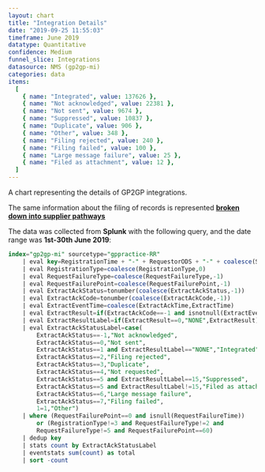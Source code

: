 ```yaml
---
layout: chart
title: "Integration Details"
date: "2019-09-25 11:55:03"
timeframe: June 2019
datatype: Quantitative
confidence: Medium
funnel_slice: Integrations
datasource: NMS (gp2gp-mi)
categories: data
items:
  [
    { name: "Integrated", value: 137626 },
    { name: "Not acknowledged", value: 22381 },
    { name: "Not sent", value: 9674 },
    { name: "Suppressed", value: 10837 },
    { name: "Duplicate", value: 906 },
    { name: "Other", value: 348 },
    { name: "Filing rejected", value: 240 },
    { name: "Filing failed", value: 100 },
    { name: "Large message failure", value: 25 },
    { name: "Filed as attachment", value: 12 },
  ]
---
```


A chart representing the details of GP2GP integrations.

The same information about the filing of records is represented **[broken down into supplier pathways](/prm-funnel/month/2019-06/rr-funnel/integrations/filing-by-requestor/filing-by-requestor.html)**

The data was collected from **Splunk** with the following query, and the date range was **1st-30th June 2019**:

```sql
index="gp2gp-mi" sourcetype="gppractice-RR"
    | eval key=RegistrationTime + "-" + RequestorODS + "-" + coalesce(SenderODS,"Unknown")
    | eval RegistrationType=coalesce(RegistrationType,0)
    | eval RequestFailureType=coalesce(RequestFailureType,-1)
    | eval RequestFailurePoint=coalesce(RequestFailurePoint,-1)
    | eval ExtractAckStatus=tonumber(coalesce(ExtractAckStatus,-1))
    | eval ExtractAckCode=tonumber(coalesce(ExtractAckCode,-1))
    | eval ExtractEventTime=coalesce(ExtractAckTime,ExtractTime)
    | eval ExtractResult=if(ExtractAckCode==-1 and isnotnull(ExtractEventTime),0,ExtractAckCode)
    | eval ExtractResultLabel=if(ExtractResult==0,"NONE",ExtractResult)
    | eval ExtractAckStatusLabel=case(
        ExtractAckStatus==-1,"Not acknowledged",
        ExtractAckStatus==0,"Not sent",
        ExtractAckStatus==1 and ExtractResultLabel=="NONE","Integrated",
        ExtractAckStatus==2,"Filing rejected",
        ExtractAckStatus==3,"Duplicate",
        ExtractAckStatus==4,"Not requested",
        ExtractAckStatus==5 and ExtractResultLabel==15,"Suppressed",
        ExtractAckStatus==5 and ExtractResultLabel!=15,"Filed as attachment",
        ExtractAckStatus==6,"Large message failure",
        ExtractAckStatus==7,"Filing failed",
        1=1,"Other")
    | where (RequestFailurePoint==0 and isnull(RequestFailureTime))
        or (RegistrationType!=3 and RequestFailureType!=2 and
        RequestFailureType!=5 and RequestFailurePoint==60)
    | dedup key
    | stats count by ExtractAckStatusLabel
    | eventstats sum(count) as total
    | sort -count
```
